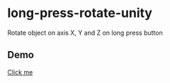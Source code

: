 # long-press-rotate-unity
Rotate object on axis X, Y and Z on long press button

## Demo

[Click me](https://github.com/ismaelash/long-press-rotate-unity/tree/main/Demo)

